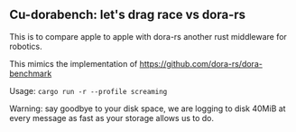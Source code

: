 ## Cu-dorabench: let's drag race vs dora-rs 

This is to compare apple to apple with dora-rs another rust middleware for robotics.

This mimics the implementation of https://github.com/dora-rs/dora-benchmark

Usage: `cargo run -r --profile screaming`

Warning: say goodbye to your disk space, we are logging to disk 40MiB at every message as fast as your storage allows us to do.
